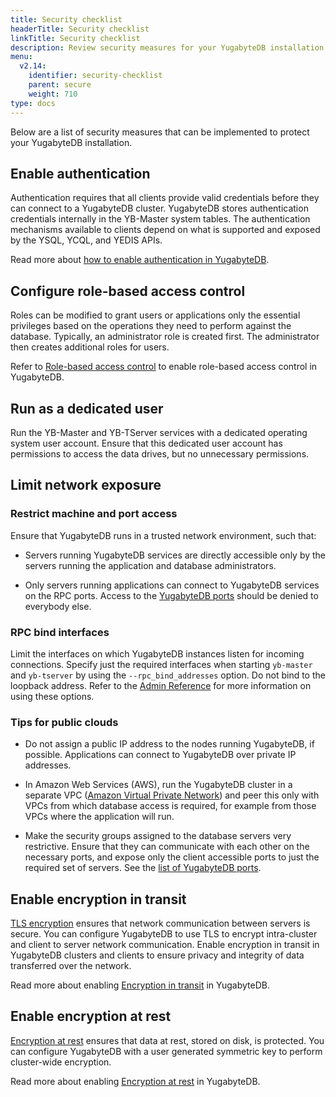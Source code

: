 ```yaml
---
title: Security checklist
headerTitle: Security checklist
linkTitle: Security checklist
description: Review security measures for your YugabyteDB installation.
menu:
  v2.14:
    identifier: security-checklist
    parent: secure
    weight: 710
type: docs
---
```


Below are a list of security measures that can be implemented to protect your YugabyteDB installation.

## Enable authentication

Authentication requires that all clients provide valid credentials before they can connect to a YugabyteDB cluster. YugabyteDB stores authentication credentials internally in the YB-Master system tables. The authentication mechanisms available to clients depend on what is supported and exposed by the YSQL, YCQL, and YEDIS APIs.

Read more about [how to enable authentication in YugabyteDB](../authentication/).

## Configure role-based access control

Roles can be modified to grant users or applications only the essential privileges based on the operations they need to perform against the database. Typically, an administrator role is created first. The administrator then creates additional roles for users.

Refer to [Role-based access control](../authorization/) to enable role-based access control in YugabyteDB.

## Run as a dedicated user

Run the YB-Master and YB-TServer services with a dedicated operating system user account. Ensure that this dedicated user account has permissions to access the data drives, but no unnecessary permissions.

## Limit network exposure

### Restrict machine and port access

Ensure that YugabyteDB runs in a trusted network environment, such that:

* Servers running YugabyteDB services are directly accessible only by the servers running the application and database administrators.

* Only servers running applications can connect to YugabyteDB services on the RPC ports. Access to the [YugabyteDB ports](../../deploy/checklist/#default-ports-reference) should be denied to everybody else.

### RPC bind interfaces

Limit the interfaces on which YugabyteDB instances listen for incoming connections. Specify just the required interfaces when starting `yb-master` and `yb-tserver` by using the `--rpc_bind_addresses` option. Do not bind to the loopback address. Refer to the [Admin Reference](../../reference/configuration/yb-tserver/) for more information on using these options.

### Tips for public clouds

* Do not assign a public IP address to the nodes running YugabyteDB, if possible. Applications can connect to YugabyteDB over private IP addresses.

* In Amazon Web Services (AWS), run the YugabyteDB cluster in a separate VPC ([Amazon Virtual Private Network](https://docs.aws.amazon.com/vpc/latest/userguide/what-is-amazon-vpc.html)) and peer this only with VPCs from which database access is required, for example from those VPCs where the application will run.

* Make the security groups assigned to the database servers very restrictive. Ensure that they can communicate with each other on the necessary ports, and expose only the client accessible ports to just the required set of servers. See the [list of YugabyteDB ports](../../deploy/checklist/#default-ports-reference).

## Enable encryption in transit

[TLS encryption](https://en.wikipedia.org/wiki/Transport_Layer_Security) ensures that network communication between servers is secure. You can configure YugabyteDB to use TLS to encrypt intra-cluster and client to server network communication. Enable encryption in transit in YugabyteDB clusters and clients to ensure privacy and integrity of data transferred over the network.

Read more about enabling [Encryption in transit](../tls-encryption/) in YugabyteDB.

## Enable encryption at rest

[Encryption at rest](https://en.wikipedia.org/wiki/Data_at_rest#Encryption) ensures that data
at rest, stored on disk, is protected. You can configure YugabyteDB with a user generated symmetric key to
perform cluster-wide encryption.

Read more about enabling [Encryption at rest](../encryption-at-rest/) in YugabyteDB.
